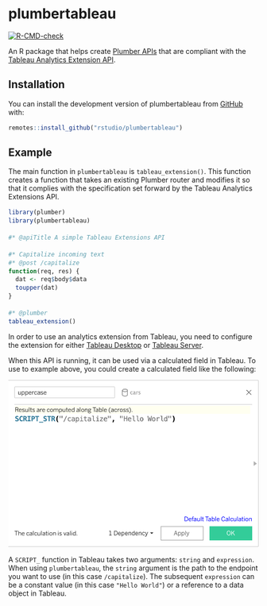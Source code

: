 
# plumbertableau

<!-- badges: start -->
[![R-CMD-check](https://github.com/rstudio/plumbertableau/workflows/R-CMD-check/badge.svg)](https://github.com/rstudio/plumbertableau/actions)
<!-- badges: end -->

An R package that helps create [Plumber APIs](https://www.rplumber.io/) that are
compliant with the [Tableau Analytics Extension
API](https://tableau.github.io/analytics-extensions-api/#).

## Installation

You can install the development version of plumbertableau from
[GitHub](https://github.com/rstudio/plumbertableau) with:

``` r
remotes::install_github("rstudio/plumbertableau")
```

## Example

The main function in `plumbertableau` is `tableau_extension()`. This function creates a
function that takes an existing Plumber router and modifies it so that it
complies with the specification set forward by the Tableau Analytics Extensions
API.

``` r
library(plumber)
library(plumbertableau)

#* @apiTitle A simple Tableau Extensions API

#* Capitalize incoming text
#* @post /capitalize
function(req, res) {
  dat <- req$body$data
  toupper(dat)
}

#* @plumber
tableau_extension()
```

In order to use an analytics extension from Tableau, you need to configure the
extension for either [Tableau
Desktop](https://tableau.github.io/analytics-extensions-api/docs/ae_connect_desktop.html)
or [Tableau
Server](https://tableau.github.io/analytics-extensions-api/docs/ae_connect_server.html).

When this API is running, it can be used via a calculated field in Tableau. To
use to example above, you could create a calculated field like the following:

![Calculated field screen shot](man/figures/calculated-field.png)

A `SCRIPT_` function in Tableau takes two arguments: `string` and `expression`.
When using `plumbertableau`, the `string` argument is the path to the endpoint
you want to use (in this case `/capitalize`). The subsequent `expression` can be
a constant value (in this case `"Hello World"`) or a reference to a data object
in Tableau.
